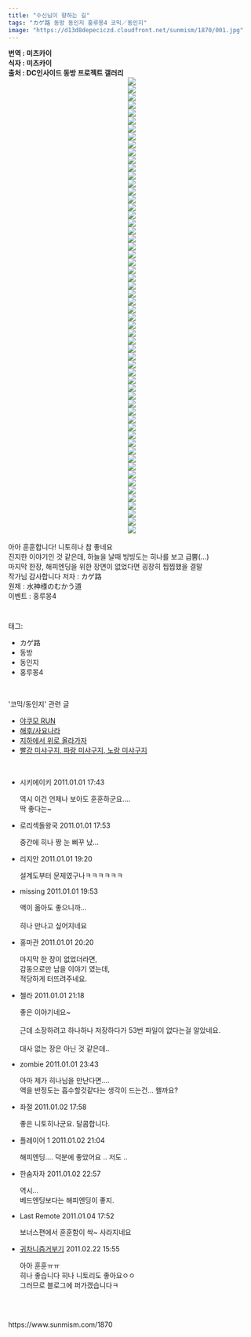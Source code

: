 ```yaml
---
title: "수신님이 향하는 길"
tags: "カゲ路 동방 동인지 홍루몽4 코믹／동인지"
image: "https://d13d8depeciczd.cloudfront.net/sunmism/1870/001.jpg"
---
```

<div class="article">
<div class="jb-article"><b>번역 : 미츠카이<br/>
식자 : 미츠카이<br/>
출처 : DC인사이드 동방 프로젝트 갤러리<br/>
<div class="imageblock center" style="text-align: center; clear: both;"><img src="{{ site.imgserver12 }}/sunmism/1870/001.jpg"/></div>
</b>
<div class="imageblock center" style="text-align: center; clear: both;"><img src="{{ site.imgserver12 }}/sunmism/1870/002.jpg"/></div><div class="imageblock center" style="text-align: center; clear: both;"><img src="{{ site.imgserver12 }}/sunmism/1870/003.jpg"/></div><div class="imageblock center" style="text-align: center; clear: both;"><img src="{{ site.imgserver12 }}/sunmism/1870/004.jpg"/></div><div class="imageblock center" style="text-align: center; clear: both;"><img src="{{ site.imgserver12 }}/sunmism/1870/005.jpg"/></div><div class="imageblock center" style="text-align: center; clear: both;"><img src="{{ site.imgserver12 }}/sunmism/1870/006.jpg"/></div><div class="imageblock center" style="text-align: center; clear: both;"><img src="{{ site.imgserver12 }}/sunmism/1870/007.jpg"/></div><div class="imageblock center" style="text-align: center; clear: both;"><img src="{{ site.imgserver12 }}/sunmism/1870/008.jpg"/></div><div class="imageblock center" style="text-align: center; clear: both;"><img src="{{ site.imgserver12 }}/sunmism/1870/009.jpg"/></div><div class="imageblock center" style="text-align: center; clear: both;"><img src="{{ site.imgserver12 }}/sunmism/1870/010.jpg"/></div><div class="imageblock center" style="text-align: center; clear: both;"><img src="{{ site.imgserver12 }}/sunmism/1870/011.jpg"/></div><div class="imageblock center" style="text-align: center; clear: both;"><img src="{{ site.imgserver12 }}/sunmism/1870/012.jpg"/></div><div class="imageblock center" style="text-align: center; clear: both;"><img src="{{ site.imgserver12 }}/sunmism/1870/013.jpg"/></div><div class="imageblock center" style="text-align: center; clear: both;"><img src="{{ site.imgserver12 }}/sunmism/1870/014.jpg"/></div><div class="imageblock center" style="text-align: center; clear: both;"><img src="{{ site.imgserver12 }}/sunmism/1870/015.jpg"/></div><div class="imageblock center" style="text-align: center; clear: both;"><img src="{{ site.imgserver12 }}/sunmism/1870/016.jpg"/></div><div class="imageblock center" style="text-align: center; clear: both;"><img src="{{ site.imgserver12 }}/sunmism/1870/017.jpg"/></div><div class="imageblock center" style="text-align: center; clear: both;"><img src="{{ site.imgserver12 }}/sunmism/1870/018.jpg"/></div><div class="imageblock center" style="text-align: center; clear: both;"><img src="{{ site.imgserver12 }}/sunmism/1870/019.jpg"/></div><div class="imageblock center" style="text-align: center; clear: both;"><img src="{{ site.imgserver12 }}/sunmism/1870/020.jpg"/></div><div class="imageblock center" style="text-align: center; clear: both;"><img src="{{ site.imgserver12 }}/sunmism/1870/021.jpg"/></div><div class="imageblock center" style="text-align: center; clear: both;"><img src="{{ site.imgserver12 }}/sunmism/1870/022.jpg"/></div><div class="imageblock center" style="text-align: center; clear: both;"><img src="{{ site.imgserver12 }}/sunmism/1870/023.jpg"/></div><div class="imageblock center" style="text-align: center; clear: both;"><img src="{{ site.imgserver12 }}/sunmism/1870/024.jpg"/></div><div class="imageblock center" style="text-align: center; clear: both;"><img src="{{ site.imgserver12 }}/sunmism/1870/025.jpg"/></div><div class="imageblock center" style="text-align: center; clear: both;"><img src="{{ site.imgserver12 }}/sunmism/1870/026.jpg"/></div><div class="imageblock center" style="text-align: center; clear: both;"><img src="{{ site.imgserver12 }}/sunmism/1870/027.jpg"/></div><div class="imageblock center" style="text-align: center; clear: both;"><img src="{{ site.imgserver12 }}/sunmism/1870/028.jpg"/></div><div class="imageblock center" style="text-align: center; clear: both;"><img src="{{ site.imgserver12 }}/sunmism/1870/029.jpg"/></div><div class="imageblock center" style="text-align: center; clear: both;"><img src="{{ site.imgserver12 }}/sunmism/1870/030.jpg"/></div><div class="imageblock center" style="text-align: center; clear: both;"><img src="{{ site.imgserver12 }}/sunmism/1870/031.jpg"/></div><div class="imageblock center" style="text-align: center; clear: both;"><img src="{{ site.imgserver12 }}/sunmism/1870/032.jpg"/></div><div class="imageblock center" style="text-align: center; clear: both;"><img src="{{ site.imgserver12 }}/sunmism/1870/033.jpg"/></div><div class="imageblock center" style="text-align: center; clear: both;"><img src="{{ site.imgserver12 }}/sunmism/1870/034.jpg"/></div><div class="imageblock center" style="text-align: center; clear: both;"><img src="{{ site.imgserver12 }}/sunmism/1870/035.jpg"/></div><div class="imageblock center" style="text-align: center; clear: both;"><img src="{{ site.imgserver12 }}/sunmism/1870/036.jpg"/></div><div class="imageblock center" style="text-align: center; clear: both;"><img src="{{ site.imgserver12 }}/sunmism/1870/037.jpg"/></div><div class="imageblock center" style="text-align: center; clear: both;"><img src="{{ site.imgserver12 }}/sunmism/1870/038.jpg"/></div><div class="imageblock center" style="text-align: center; clear: both;"><img src="{{ site.imgserver12 }}/sunmism/1870/039.jpg"/></div><div class="imageblock center" style="text-align: center; clear: both;"><img src="{{ site.imgserver12 }}/sunmism/1870/040.jpg"/></div><div class="imageblock center" style="text-align: center; clear: both;"><img src="{{ site.imgserver12 }}/sunmism/1870/041.jpg"/></div><div class="imageblock center" style="text-align: center; clear: both;"><img src="{{ site.imgserver12 }}/sunmism/1870/042.jpg"/></div><div class="imageblock center" style="text-align: center; clear: both;"><img src="{{ site.imgserver12 }}/sunmism/1870/043.jpg"/></div><div class="imageblock center" style="text-align: center; clear: both;"><img src="{{ site.imgserver12 }}/sunmism/1870/044.jpg"/></div><div class="imageblock center" style="text-align: center; clear: both;"><img src="{{ site.imgserver12 }}/sunmism/1870/045.jpg"/></div><div class="imageblock center" style="text-align: center; clear: both;"><img src="{{ site.imgserver12 }}/sunmism/1870/046.jpg"/></div><div class="imageblock center" style="text-align: center; clear: both;"><img src="{{ site.imgserver12 }}/sunmism/1870/047.jpg"/></div><div class="imageblock center" style="text-align: center; clear: both;"><img src="{{ site.imgserver12 }}/sunmism/1870/048.jpg"/></div><div class="imageblock center" style="text-align: center; clear: both;"><img src="{{ site.imgserver12 }}/sunmism/1870/049.jpg"/></div><div class="imageblock center" style="text-align: center; clear: both;"><img src="{{ site.imgserver12 }}/sunmism/1870/050.jpg"/></div><div class="imageblock center" style="text-align: center; clear: both;"><img src="{{ site.imgserver12 }}/sunmism/1870/051.jpg"/></div><div class="imageblock center" style="text-align: center; clear: both;"><img src="{{ site.imgserver12 }}/sunmism/1870/052.jpg"/></div><div class="imageblock center" style="text-align: center; clear: both;"><img src="{{ site.imgserver12 }}/sunmism/1870/053.jpg"/></div><div class="imageblock center" style="text-align: center; clear: both;"><img src="{{ site.imgserver12 }}/sunmism/1870/054.jpg"/></div><div class="imageblock center" style="text-align: center; clear: both;"><img src="{{ site.imgserver12 }}/sunmism/1870/055.jpg"/></div><div class="imageblock center" style="text-align: center; clear: both;"><img src="{{ site.imgserver12 }}/sunmism/1870/056.jpg"/></div><div class="imageblock center" style="text-align: center; clear: both;"><img src="{{ site.imgserver12 }}/sunmism/1870/057.jpg"/></div><div class="imageblock center" style="text-align: center; clear: both;"><img src="{{ site.imgserver12 }}/sunmism/1870/058.jpg"/></div><br/>
아아 훈훈합니다! 니토히나 참 좋네요<br/>
진지한 이야기인 것 같은데, 하늘을 날때 빙빙도는 히나를 보고 급뿜(...)<br/>
마지막 한장, 해피엔딩을 위한 장면이 없었다면 굉장히 찝찝했을 결말<br/>
작가님 감사합니다
저자 : カゲ路<br/>
원제 : 水神様のむかう道<br/>
이벤트 : 홍루몽4<div style="text-align:center;margin:10px 0 10px 0;clear:both"><div style="display:inline;text-align:center;">
</div><div style="display:inline;text-align:center;">
</div></div></div></div><br/>
<div class="tagTrail">
<p>태그: </p>
<ul>
<li>カゲ路</li>
<li>동방</li>
<li>동인지</li>
<li>홍루몽4</li>
</ul>
</div><br/>
<div class="another">
<p>'코믹/동인지' 관련 글</p>
<ul>
<li><a href="/sunmism_1875">야쿠모 RUN</a></li>
<li><a href="/sunmism_1871">해후/사요나라</a></li>
<li><a href="/sunmism_1869">지하에서 위로 올라가자</a></li>
<li><a href="/sunmism_1868">빨강 미샤구지, 파랑 미샤구지, 노랑 미샤구지</a></li>
</ul>
</div><br/>
<div class="jb-discuss-list jb-discuss-list-comment">
<ul class="jb-discuss-list-level-1">
<li class="rp_general" id="comment5346174">
<div class="jb-discuss jb-discuss-comment">
<div class="jb-discuss-information jb-discuss-information-comment">
<span class="jb-discuss-information-name">시키에이키</span>
<span class="jb-discuss-information-date">2011.01.01 17:43 </span>
</div>
<p class="jb-discuss-content jb-discuss-content-comment">역시 이건 언제나 보아도 훈훈하군요....<br/>
딱 좋다는~</p>
</div>
</li>
<li class="rp_general" id="comment5346228">
<div class="jb-discuss jb-discuss-comment">
<div class="jb-discuss-information jb-discuss-information-comment">
<span class="jb-discuss-information-name">로리섹돌왕국</span>
<span class="jb-discuss-information-date">2011.01.01 17:53 </span>
</div>
<p class="jb-discuss-content jb-discuss-content-comment">중간에 히나 짱 눈 삐꾸 났...</p>
</div>
</li>
<li class="rp_general" id="comment5346500">
<div class="jb-discuss jb-discuss-comment">
<div class="jb-discuss-information jb-discuss-information-comment">
<span class="jb-discuss-information-name">리지안</span>
<span class="jb-discuss-information-date">2011.01.01 19:20 </span>
</div>
<p class="jb-discuss-content jb-discuss-content-comment">설계도부터 문제였구나ㅋㅋㅋㅋㅋㅋ</p>
</div>
</li>
<li class="rp_general" id="comment5346596">
<div class="jb-discuss jb-discuss-comment">
<div class="jb-discuss-information jb-discuss-information-comment">
<span class="jb-discuss-information-name">missing</span>
<span class="jb-discuss-information-date">2011.01.01 19:53 </span>
</div>
<p class="jb-discuss-content jb-discuss-content-comment">액이 옮아도 좋으니까...<br/>
<br/>
히나 만나고 싶어지네요</p>
</div>
</li>
<li class="rp_general" id="comment5346687">
<div class="jb-discuss jb-discuss-comment">
<div class="jb-discuss-information jb-discuss-information-comment">
<span class="jb-discuss-information-name">홍마관</span>
<span class="jb-discuss-information-date">2011.01.01 20:20 </span>
</div>
<p class="jb-discuss-content jb-discuss-content-comment">마지막 한 장이 없었더라면,<br/>
감동으로만 남을 이야기 였는데,<br/>
적당하게 터뜨려주네요.</p>
</div>
</li>
<li class="rp_general" id="comment5346880">
<div class="jb-discuss jb-discuss-comment">
<div class="jb-discuss-information jb-discuss-information-comment">
<span class="jb-discuss-information-name">첼라</span>
<span class="jb-discuss-information-date">2011.01.01 21:18 </span>
</div>
<p class="jb-discuss-content jb-discuss-content-comment">좋은 이야기네요~<br/>
<br/>
근데 소장하려고 하나하나 저장하다가 53번 파일이 없다는걸 알았네요.<br/>
<br/>
대사 없는 장은 아닌 것 같은데..</p>
</div>
</li>
<li class="rp_general" id="comment5347357">
<div class="jb-discuss jb-discuss-comment">
<div class="jb-discuss-information jb-discuss-information-comment">
<span class="jb-discuss-information-name">zombie</span>
<span class="jb-discuss-information-date">2011.01.01 23:43 </span>
</div>
<p class="jb-discuss-content jb-discuss-content-comment">아마 제가 히나님을 만난다면....<br/>
액을 반정도는 흡수할것같다는 생각이 드는건... 왤까요?</p>
</div>
</li>
<li class="rp_general" id="comment5350605">
<div class="jb-discuss jb-discuss-comment">
<div class="jb-discuss-information jb-discuss-information-comment">
<span class="jb-discuss-information-name">좌절</span>
<span class="jb-discuss-information-date">2011.01.02 17:58 </span>
</div>
<p class="jb-discuss-content jb-discuss-content-comment">좋은 니토히나군요. 달콤합니다.</p>
</div>
</li>
<li class="rp_general" id="comment5351231">
<div class="jb-discuss jb-discuss-comment">
<div class="jb-discuss-information jb-discuss-information-comment">
<span class="jb-discuss-information-name">플레이어 1</span>
<span class="jb-discuss-information-date">2011.01.02 21:04 </span>
</div>
<p class="jb-discuss-content jb-discuss-content-comment">해피엔딩.... 덕분에 좋았어요 .. 저도 ..</p>
</div>
</li>
<li class="rp_general" id="comment5351626">
<div class="jb-discuss jb-discuss-comment">
<div class="jb-discuss-information jb-discuss-information-comment">
<span class="jb-discuss-information-name">한숨자자</span>
<span class="jb-discuss-information-date">2011.01.02 22:57 </span>
</div>
<p class="jb-discuss-content jb-discuss-content-comment">역시...<br/>
베드엔딩보다는 해피엔딩이 좋지.</p>
</div>
</li>
<li class="rp_general" id="comment5368473">
<div class="jb-discuss jb-discuss-comment">
<div class="jb-discuss-information jb-discuss-information-comment">
<span class="jb-discuss-information-name">Last Remote</span>
<span class="jb-discuss-information-date">2011.01.04 17:52 </span>
</div>
<p class="jb-discuss-content jb-discuss-content-comment">보너스편에서 훈훈함이 싹~ 사라지네요</p>
</div>
</li>
<li class="rp_general" id="comment5645624">
<div class="jb-discuss jb-discuss-comment">
<div class="jb-discuss-information jb-discuss-information-comment">
<span class="jb-discuss-information-name"> <a href="http://csb2227.blog.me/" onclick="return openLinkInNewWindow(this)">귀차니즘거부기</a></span>
<span class="jb-discuss-information-date">2011.02.22 15:55 </span>
</div>
<p class="jb-discuss-content jb-discuss-content-comment">아아 훈훈ㅠㅠ<br/>
히나 좋습니다 히나 니토리도 좋아요ㅇㅇ<br/>
그러므로 블로그에 퍼가겠습니다ㅋ</p>
</div>
</li>
</ul>
</div><br/>
<br/>
<p id="refer">https://www.sunmism.com/1870</p>
<br/>
